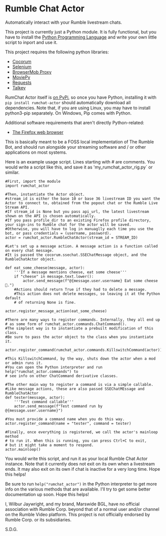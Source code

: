 # Rumble Chat Actor
Automatically interact with your Rumble livestream chats.

This project is currently just a Python module. It is fully functional, but you have to install the [Python Programming Language](https://python.org) and write your own little script to inport and use it.

This project requires the following python libraries:
- [Cocorum](https://pypi.org/project/cocorum/)
- [Selenium](https://pypi.org/project/selenium/)
- [BrowserMob Proxy](https://pypi.org/project/browsermob-proxy)
- [MoviePy](https://pypi.org/project/moviepy)
- [Requests](https://pypi.org/project/requests)
- [Talkey](https://pypi.org/project/talkey)

RumChat Actor itself is [on PyPi](https://pypi.org/project/rumchat_actor), so once you have Python, installing it with `pip install rumchat-actor` should automatically download all dependencies.
Note that, if you are using Linux, you may have to install python3-pip separately. On Windows, Pip comes with Python.

Additional software requirements that aren't directly Python-related:
- [The Firefox web browser](https://www.mozilla.org/en-US/firefox/new/)

This is basically meant to be a FOSS local implementation of The Rumble Bot, and should run alongside your streaming software and / or other applications on most systems.

Here is an example usage script. Lines starting with # are comments. You would write a script like this, and save it as 'my_rumchat_actor_rig.py` or similar.
```
#First, import the module
import rumchat_actor

#Then, instantiate the Actor object.
#stream_id is either the base 10 or base 36 livestream ID you want the Actor to connect to, obtained from the popout chat or the Rumble Live Stream API.
#If stream_id is None but you pass api_url, the latest livestream shown on the API is chosen automatically.
#If you pass profile_dir to an existing Firefox profile directory, your sign-ins to Rumble chat for the actor will be saved.
#Otherwise, you will have to log in manuaglly each time you use the bot, or pass credentials = (username, password).
actor = rumchat_actor.RumbleChatActor(stream_id = STREAM_ID)

#Let's set up a message action. A message action is a function called on every chat message.
#It is passed the cocorum.ssechat.SSEChatMessage object, and the RumbleChatActor object.

def eat_some_cheese(message, actor):
    '''If a message mentions cheese, eat some cheese'''
    if "cheese" in message.text.lower():
        actor.send_message(f"@{message.user.username} Eat some cheese 🧀.")
    #Actions should return True if they had to delete a message.
    #This action does not delete messages, so leaving it at the Python default
    # of returning None is fine.

actor.register_message_action(eat_some_cheese)

#There are many ways to register commands. Internally, they all end up
# as some form of rumchat_actor.commands.ChatCommand().
#The simplest way is to instantiate a prebuilt modification of this class.
#Be sure to pass the actor object to the class when you instantiate it.

actor.register_command(rumchat_actor.commands.KillswitchCommand(actor))

#This KillswitchCommand, by the way, shuts down the actor when a mod or admin runs it.
#You can open the Python interpreter and run help("rumchat_actor.commands") to
# see info on other ChatCommand derivative classes.

#The other main way to register a command is via a simple callable.
#Like message actions, these are also passed SSEChatMEssage and RumbleChatActor
def tester(message, actor):
    '''Test command callable'''
    actor.send_message(f"Test command run by @{message.user.username}")

#You must provide a command name when you do this way.
actor.register_command(name = "tester", command = tester)

#Finally, once everything is registered, we call the actor's mainloop method
# to run it. When this is running, you can press Ctrl+C to exit,
# but it might take a moment to respond.
actor.mainloop()
```

You would write this script, and run it as your local Rumble Chat Actor instance. Note that it currently does not exit on its own when a livestream ends. It may also exit on its own if chat is inactive for a very long time.
Hope this helps!

Be sure to run `help("rumchat_actor")` in the Python interpreter to get more info on the various methods that are available.
I'll try to get some better documentation up soon. Hope this helps!

I, Wilbur Jaywright, and my brand, Marswide BGL, have no official association with Rumble Corp. beyond that of a normal user and/or channel on the Rumble Video platform. This project is not officially endorsed by Rumble Corp. or its subsidiaries.

S.D.G.
